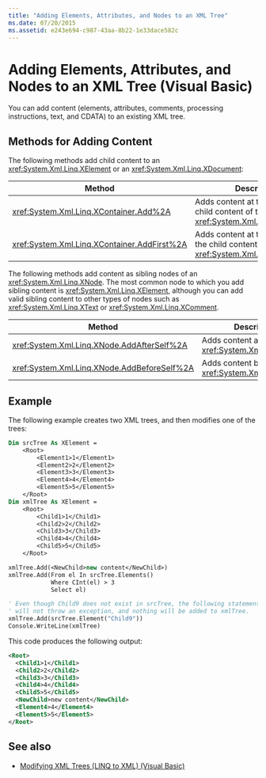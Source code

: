 ```yaml
---
title: "Adding Elements, Attributes, and Nodes to an XML Tree"
ms.date: 07/20/2015
ms.assetid: e243e694-c987-43aa-8b22-1e33dace582c
---
```

# Adding Elements, Attributes, and Nodes to an XML Tree (Visual Basic)

You can add content (elements, attributes, comments, processing instructions, text, and CDATA) to an existing XML tree.

## Methods for Adding Content

The following methods add child content to an <xref:System.Xml.Linq.XElement> or an <xref:System.Xml.Linq.XDocument>:

|Method|Description|
|------------|-----------------|
|<xref:System.Xml.Linq.XContainer.Add%2A>|Adds content at the end of the child content of the <xref:System.Xml.Linq.XContainer>.|
|<xref:System.Xml.Linq.XContainer.AddFirst%2A>|Adds content at the beginning of the child content of the <xref:System.Xml.Linq.XContainer>.|

The following methods add content as sibling nodes of an <xref:System.Xml.Linq.XNode>. The most common node to which you add sibling content is <xref:System.Xml.Linq.XElement>, although you can add valid sibling content to other types of nodes such as <xref:System.Xml.Linq.XText> or <xref:System.Xml.Linq.XComment>.

|Method|Description|
|------------|-----------------|
|<xref:System.Xml.Linq.XNode.AddAfterSelf%2A>|Adds content after the <xref:System.Xml.Linq.XNode>.|
|<xref:System.Xml.Linq.XNode.AddBeforeSelf%2A>|Adds content before the <xref:System.Xml.Linq.XNode>.|

## Example

The following example creates two XML trees, and then modifies one of the trees:

```vb
Dim srcTree As XElement =
    <Root>
        <Element1>1</Element1>
        <Element2>2</Element2>
        <Element3>3</Element3>
        <Element4>4</Element4>
        <Element5>5</Element5>
    </Root>
Dim xmlTree As XElement =
    <Root>
        <Child1>1</Child1>
        <Child2>2</Child2>
        <Child3>3</Child3>
        <Child4>4</Child4>
        <Child5>5</Child5>
    </Root>

xmlTree.Add(<NewChild>new content</NewChild>)
xmlTree.Add(From el In srcTree.Elements()
            Where CInt(el) > 3
            Select el)

' Even though Child9 does not exist in srcTree, the following statement
' will not throw an exception, and nothing will be added to xmlTree.
xmlTree.Add(srcTree.Element("Child9"))
Console.WriteLine(xmlTree)
```  

This code produces the following output:

```xml
<Root>  
  <Child1>1</Child1>
  <Child2>2</Child2>
  <Child3>3</Child3>
  <Child4>4</Child4>
  <Child5>5</Child5>
  <NewChild>new content</NewChild>
  <Element4>4</Element4>
  <Element5>5</Element5>
</Root>
```

## See also

- [Modifying XML Trees (LINQ to XML) (Visual Basic)](modifying-xml-trees-linq-to-xml.md)

